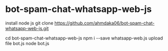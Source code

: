 # bot-spam-chat-whatsapp-web-js
install node js 
git clone https://github.com/ahmdaka06/bot-spam-chat-whatsapp-web-js.git

cd bot-spam-chat-whatsapp-web-js
npm i --save whatsapp-web.js
upload file bot.js
node bot.js



